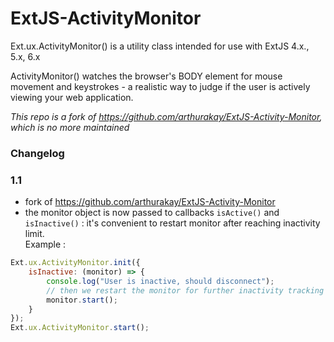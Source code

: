 # ExtJS-ActivityMonitor

Ext.ux.ActivityMonitor() is a utility class intended for use with ExtJS 4.x., 5.x, 6.x

ActivityMonitor() watches the browser's BODY element for mouse movement and keystrokes - a realistic way to judge if the user is actively viewing your web application.

*This repo is a fork of https://github.com/arthurakay/ExtJS-Activity-Monitor, which is no more maintained*

### Changelog

### 1.1

- fork of https://github.com/arthurakay/ExtJS-Activity-Monitor
- the monitor object is now passed to callbacks `isActive()` and `isInactive()` : it's convenient to restart monitor after reaching inactivity limit.  
Example : 
```js
Ext.ux.ActivityMonitor.init({
	isInactive: (monitor) => {
		console.log("User is inactive, should disconnect");
		// then we restart the monitor for further inactivity tracking
		monitor.start();
	}
});
Ext.ux.ActivityMonitor.start();
``` 